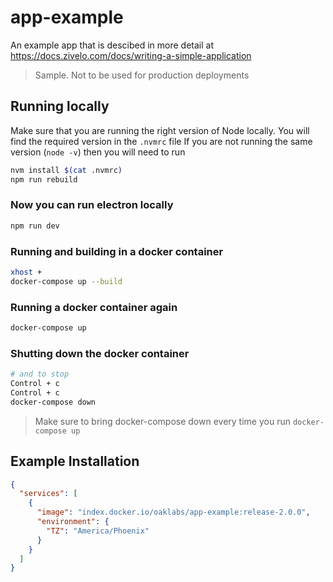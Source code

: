 # app-example

An example app that is descibed in more detail at <https://docs.zivelo.com/docs/writing-a-simple-application>

> Sample. Not to be used for production deployments

## Running locally

Make sure that you are running the right version of Node locally. You will find the required version in the `.nvmrc` file
If you are not running the same version (`node -v`) then you will need to run

``` bash
nvm install $(cat .nvmrc)
npm run rebuild
```

### Now you can run electron locally

``` bash
npm run dev
```

### Running and building in a docker container

``` bash
xhost +
docker-compose up --build
```

### Running  a docker container again

``` bash
docker-compose up
```

### Shutting down the  docker container

``` bash
# and to stop
Control + c
Control + c
docker-compose down
```

> Make sure to bring docker-compose down every time you run `docker-compose up`

## Example Installation

``` json
{
  "services": [
    {
      "image": "index.docker.io/oaklabs/app-example:release-2.0.0",
      "environment": {
        "TZ": "America/Phoenix"
      }
    }
  ]
}

```
